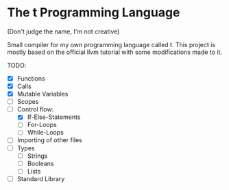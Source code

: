 # The t Programming Language
(Don't judge the name, I'm not creative)

Small compiler for my own programming language called t.
This project is mostly based on the official llvm tutorial with some modifications made to it.

TODO:
- [x] Functions
- [x] Calls
- [x] Mutable Variables
- [ ] Scopes
- [ ] Control flow:
  - [x] If-Else-Statements
  - [ ] For-Loops
  - [ ] While-Loops
- [ ] Importing of other files
- [ ] Types
  - [ ] Strings
  - [ ] Booleans
  - [ ] Lists
- [ ] Standard Library